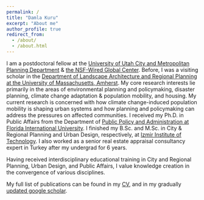 ```yaml
---
permalink: /
title: "Damla Kuru"
excerpt: "About me"
author_profile: true
redirect_from: 
  - /about/
  - /about.html
---
```



I am a postdoctoral fellow at the <a href="https://plan.cap.utah.edu/" target="_blank">University of Utah City and Metropolitan Planning Department</a> & <a href="https://resilience.utah.edu/about/">the NSF-Wired Global Center</a>. Before, I was a visiting scholar in the <a href="http://www.umass.edu/larp/">Department of Landscape Architecture and Regional Planning at the University of Massachusetts, Amherst</a>. My core research interests lie primarily in the areas of environmental planning and policymaking, disaster planning, climate change adaptation & population mobility, and housing. My current research is concerned with how climate change-induced population mobility is shaping urban systems and how planning and policymaking can address the pressures on affected communities. I received my Ph.D. in Public Affairs from the Department of <a href="https://pa.fiu.edu/">Public Policy and Administration at Florida International University</a>. I finished my B.Sc. and M.Sc. in City & Regional Planning and Urban Design, respectively, at <a href="https://city.iyte.edu.tr/en/programs/graduate-programs/city-planning/">Izmir Institute of Technology</a>. I also worked as a senior real estate appraisal consultancy expert in Turkey after my undergrad for 6 years. 

Having received interdisciplinary educational training in City and Regional Planning, Urban Design, and Public Affairs, I value knowledge creation in the convergence of various disciplines.

My full list of publications can be found in my <a href="https://damlakuru.github.io/cv/" target="_blank">CV</a>, and in my gradually <a href="https://scholar.google.com/citations?user=LFc0DVoAAAAJ&hl=en" target="_blank">updated google scholar</a>.
